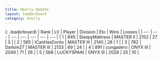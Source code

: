 ```yaml
---
title: Hourly Update
layout: leaderboard
category: hourly
---
```


{: .leaderboard}
| Rank | LV | Player | Division | Elo | Wins | Losses |
| --- | --- | --- | --- | --- | --- | --- |
| <span data-change="0">1</span> | 845 | <span title="ID: 153129">SleepyMattress</span> | MASTER II | <span data-change="0">2152</span> | <span data-change="0">27</span> | <span data-change="0">3</span> |
| <span data-change="0">2</span> | 565 | <span title="ID: 415713">ICanHasDorito</span> | MASTER III | <span data-change="0">2140</span> | <span data-change="0">28</span> | <span data-change="0">1</span> |
| <span data-change="0">3</span> | 782 | <span title="ID: 694036">Darkim27</span> | MASTER III | <span data-change="0">2133</span> | <span data-change="0">69</span> | <span data-change="0">24</span> |
| <span data-change="0">4</span> | 891 | <span title="ID: 54134">cungadero</span> | ONYX III | <span data-change="8">2049</span> | <span data-change="1">71</span> | <span data-change="0">26</span> |
| <span data-change="0">5</span> | 568 | <span title="ID: 623829">LUCKYSPAIN</span> | ONYX III | <span data-change="0">2028</span> | <span data-change="0">25</span> | <span data-change="0">10</span> |